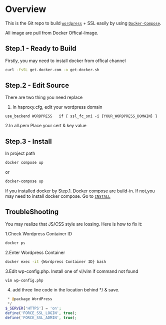 # Overview
This is the Git repo to build [`wordpress`](https://hub.docker.com/_/wordpress/) + SSL easily by using [`Docker-Compose`](https://docs.docker.com/compose/).

All image are pull from Docker Offical-Image.

## Step.1 - Ready to Build
Firstly, you may need to install docker from offical channel

```Bash
curl -fsSL get.docker.com -o get-docker.sh
```

## Step.2 - Edit Source
There are two thing you need replace
1. In haproxy.cfg, edit your wordpress domain
```
use_backend WORDPRESS	if { ssl_fc_sni -i {YOUR_WORDPRESS_DOMAIN} }
```
2.In all.pem
Place your cert & key value

## Step.3 - Install
In project path
```Bash
docker compose up
```
or
```Bash
docker-compose up
```

If you installed docker by Step.1. Docker compose are build-in. If not,you may need to install docker compose. Go to [`INSTALL`](https://docs.docker.com/compose/install/)

## TroubleShooting
You may realize that JS/CSS style are lossing. Here is how to fix it:

1.Check Wordpress Container ID
```Bash
docker ps
```
2.Enter Wordpress Container
```Bash
docker exec -it {Wordpress Container ID} bash
```
3.Edit wp-config.php.  Install one of vi/vim if command not found
```Bash
vim wp-config.php
```
4. add three line code in the location behind */ & save.
```PHP
 * @package WordPress
 */
$_SERVER['HTTPS'] = 'on';
define('FORCE_SSL_LOGIN', true);
define('FORCE_SSL_ADMIN', true);
```
